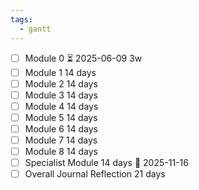```yaml
---
tags:
  - gantt
---
```

- [ ] Module 0 ⏳ 2025-06-09 3w
- [ ] Module 1  14 days 
- [ ] Module 2  14 days
- [ ] Module 3  14 days
- [ ] Module 4  14 days
- [ ] Module 5   14 days
- [ ] Module 6   14 days
- [ ] Module 7   14 days
- [ ] Module 8   14 days
- [ ] Specialist Module  14 days 📅 2025-11-16
- [ ] Overall Journal Reflection 21 days 
